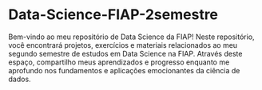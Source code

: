 # Data-Science-FIAP-2semestre
Bem-vindo ao meu repositório de Data Science da FIAP!     Neste repositório, você encontrará projetos, exercícios e materiais relacionados ao meu segundo semestre de estudos em Data Science na FIAP. Através deste espaço, compartilho meus aprendizados e progresso enquanto me aprofundo nos fundamentos e aplicações emocionantes da ciência de dados.   

